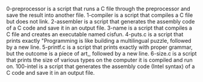 0-preprocessor is a script that runs a C file through the preprocessor and save the result into another file.
1-compiler is a script that compiles a C file but does not link.
2-assembler is a script that generates the assembly code of a C code and save it in an output file.
3-name is a script that compiles a C file and creates an executable named cisfun.
4-puts.c is a script that prints exactly "Programming is like building a multilingual puzzle, followed by a new line.
5-printf.c is a script that prints exactly with proper grammar, but the outcome is a piece of art,, followed by a new line.
6-size.c is a script that prints the size of various types on the computer it is compiled and run on.
100-intel is a script that generates the assembly code (Intel syntax) of a C code and save it in an output file.

